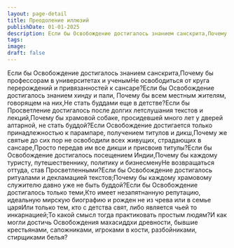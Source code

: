 ```yaml
---
layout: page-detail
title: Преодоление иллюзий
publishDate: 01-01-2025
description: Если бы Освобождение достигалось знанием санскрита,Почему бы профессорам в университетах и ученымНе освободиться от круга перерождений и привязанностей к сансаре?Если бы Освобождение достигалось знанием хинду и пали...
tags:
image:
draft: false
---
```

Если бы Освобождение достигалось знанием санскрита,Почему бы профессорам в университетах и ученымНе освободиться от круга перерождений и привязанностей к сансаре?Если бы Освобождение достигалось знанием хинду и пали, Почему бы всем местным жителям, говорящем на них,Не стать буддами еще в детстве?Если бы Просветление достигалось после долгих летслушания текстов и лекций,Почему бы храмовой собаке, просидевшей много лет у дверей алтарной, не стать буддой?Если Освобождение достигается только принадлежностью к парампаре, получением титулов и дикш,Почему же святые до сих пор не освободили всех живущих, страдающих в сансаре,Просто передав им все дикши и присвоив титулы?Если бы Освобождение достигалось посещением Индии,Почему бы каждому туристу, путешественнику, политику и бизнесменуНе возвращаться оттуда, став Просветленными?Если бы Освобождение достигалось ритуалами и декламацией текстов;Почему бы каждому храмовому служителю давно уже не быть буддой?Если бы Освобождение достигалось только теми,Кто имеет незапятнанную репутацию, идеальную мирскую биографию и рожден не из чрева или в семье царяИли только тем, кто с детства свят, либо является чьей то инкарнацией;То какой смысл тогда практиковать простым людям?И как могли достичь Освобождения махасиддхи древности, бывшие крестьянами, сапожниками, игроками в кости, разбойниками, стирщиками белья? 
  
